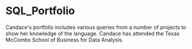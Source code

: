 # SQL_Portfolio
Candace's portfolio includes various queries from a number of projects to show her knowledge of the language. 
Candace has attended the Texas McCombs School of Business for Data Analysis.  
